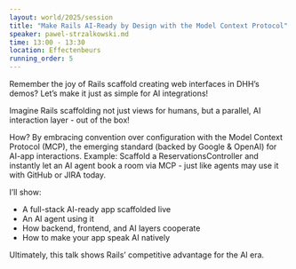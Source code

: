 ```yaml
---
layout: world/2025/session
title: "Make Rails AI-Ready by Design with the Model Context Protocol"
speaker: pawel-strzalkowski.md
time: 13:00 - 13:30
location: Effectenbeurs
running_order: 5
---
```


Remember the joy of Rails scaffold creating web interfaces in DHH’s demos? Let’s make it just as simple for AI integrations!

Imagine Rails scaffolding not just views for humans, but a parallel, AI interaction layer - out of the box!

How? By embracing convention over configuration with the Model Context Protocol (MCP), the emerging standard (backed by Google & OpenAI) for AI-app interactions.
Example: Scaffold a ReservationsController and instantly let an AI agent book a room via MCP - just like agents may use it with GitHub or JIRA today.

I’ll show:
- A full-stack AI-ready app scaffolded live
- An AI agent using it
- How backend, frontend, and AI layers cooperate
- How to make your app speak AI natively

Ultimately, this talk shows Rails’ competitive advantage for the AI era.
